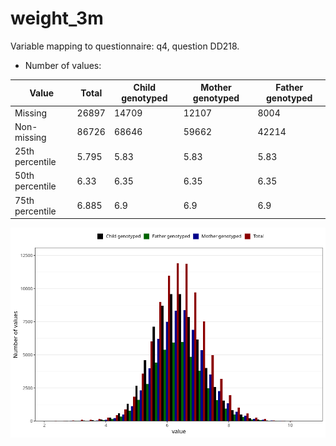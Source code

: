 # weight_3m
Variable mapping to questionnaire: q4, question DD218.
- Number of values:

| Value | Total | Child genotyped | Mother genotyped | Father genotyped |
| ----- | ----- | --------------- | ---------------- | ---------------- |
| Missing | 26897 | 14709 | 12107 | 8004 |
| Non-missing | 86726 | 68646 | 59662 | 42214 |
| 25th percentile | 5.795 | 5.83 | 5.83 | 5.83 |
| 50th percentile | 6.33 | 6.35 | 6.35 | 6.35 |
| 75th percentile | 6.885 | 6.9 | 6.9 | 6.9 |



![](weight_3m_n.png)



